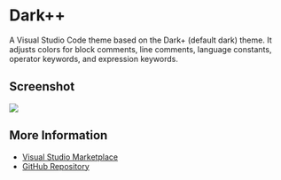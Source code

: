 # Dark++
A Visual Studio Code theme based on the Dark+ (default dark) theme.
It adjusts colors for block comments, line comments, language constants, 
operator keywords, and expression keywords.

## Screenshot
![](https://raw.githubusercontent.com/gbale/vscode-theme-darkplusplus/master/screenshot.png)

## More Information
* [Visual Studio Marketplace](https://marketplace.visualstudio.com/items/gbale.theme-darkplusplus)
* [GitHub Repository](https://github.com/gbale/vscode-theme-darkplusplus)
